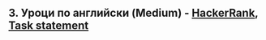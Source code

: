 ## 3. Уроци по английски (Medium) - [HackerRank](<https://www.hackerrank.com/contests/sda-hw-1/challenges/challenge-3068>), [Task statement](<https://github.com/David-Petrov/sda2021-22/tree/main/Homework_01/Уроци%20по%20английски/README.md>)